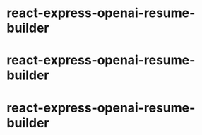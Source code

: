 # react-express-openai-resume-builder
# react-express-openai-resume-builder
# react-express-openai-resume-builder
